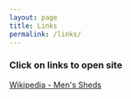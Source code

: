 ```yaml
---
layout: page
title: Links
permalink: /links/
---
```

### Click on links to open site 

[Wikipedia - Men's Sheds](https://en.wikipedia.org/wiki/Men%27s_shed)

